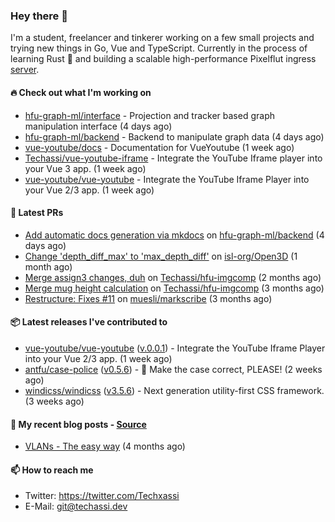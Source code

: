 ### Hey there 👋

I'm a student, freelancer and tinkerer working on a few small projects and trying new things in Go,
Vue and TypeScript. Currently in the process of learning Rust 🦀 and building a scalable high-performance
Pixelflut ingress [server](https://github.com/pixelflut-rs/pfctl).

#### 🔥 Check out what I'm working on


- [hfu-graph-ml/interface](https://github.com/hfu-graph-ml/interface) - Projection and tracker based graph manipulation interface (4 days ago)
- [hfu-graph-ml/backend](https://github.com/hfu-graph-ml/backend) - Backend to manipulate graph data (4 days ago)
- [vue-youtube/docs](https://github.com/vue-youtube/docs) - Documentation for VueYoutube (1 week ago)
- [Techassi/vue-youtube-iframe](https://github.com/Techassi/vue-youtube-iframe) - Integrate the YouTube Iframe player into your Vue 3 app. (1 week ago)
- [vue-youtube/vue-youtube](https://github.com/vue-youtube/vue-youtube) - Integrate the YouTube Iframe Player into your Vue 2/3 app.  (1 week ago)

#### 🧪 Latest PRs


- [Add automatic docs generation via mkdocs](https://github.com/hfu-graph-ml/backend/pull/1) on [hfu-graph-ml/backend](https://github.com/hfu-graph-ml/backend) (4 days ago)
- [Change &#39;depth_diff_max&#39; to &#39;max_depth_diff&#39;](https://github.com/isl-org/Open3D/pull/5219) on [isl-org/Open3D](https://github.com/isl-org/Open3D) (1 month ago)
- [Merge assign3 changes, duh](https://github.com/Techassi/hfu-imgcomp/pull/2) on [Techassi/hfu-imgcomp](https://github.com/Techassi/hfu-imgcomp) (2 months ago)
- [Merge mug height calculation](https://github.com/Techassi/hfu-imgcomp/pull/1) on [Techassi/hfu-imgcomp](https://github.com/Techassi/hfu-imgcomp) (3 months ago)
- [Restructure: Fixes #11](https://github.com/muesli/markscribe/pull/42) on [muesli/markscribe](https://github.com/muesli/markscribe) (3 months ago)

#### 📦 Latest releases I've contributed to


- [vue-youtube/vue-youtube](https://github.com/vue-youtube/vue-youtube/releases/tag/v.0.0.1) ([v.0.0.1](https://github.com/vue-youtube/vue-youtube/releases/tag/v.0.0.1)) - Integrate the YouTube Iframe Player into your Vue 2/3 app.  (1 week ago)
- [antfu/case-police](https://github.com/antfu/case-police/releases/tag/v0.5.6) ([v0.5.6](https://github.com/antfu/case-police/releases/tag/v0.5.6)) - 🚨 Make the case correct, PLEASE! (2 weeks ago)
- [windicss/windicss](https://github.com/windicss/windicss/releases/tag/v3.5.6) ([v3.5.6](https://github.com/windicss/windicss/releases/tag/v3.5.6)) - Next generation utility-first CSS framework. (3 weeks ago)

#### 📜 My recent blog posts - [Source](https://github.com/Techassi/page)


- [VLANs - The easy way](https://techassi.dev/posts/vlans-the-easy-way/) (4 months ago)

#### 📫 How to reach me

- Twitter: https://twitter.com/Techxassi
- E-Mail: git@techassi.dev
